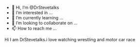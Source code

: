 - 👋 Hi, I’m @DrStevetalks
- 👀 I’m interested in ...
- 🌱 I’m currently learning ...
- 💞️ I’m looking to collaborate on ...
- 📫 How to reach me ...

<!---
DrStevetalks/DrStevetalks is a ✨ special ✨ repository because its `README.md` (this file) appears on your GitHub profile.
You can click the Preview link to take a look at your changes.
--->Hi I am DrStevetalks.i love watching wrestling and motor car race
